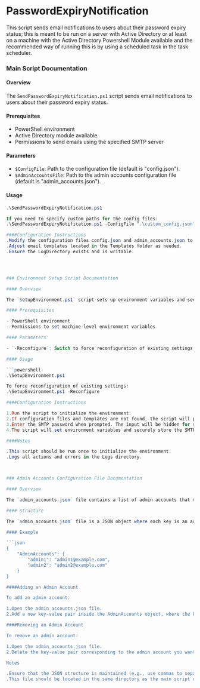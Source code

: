 # PasswordExpiryNotification
This script sends email notifications to users about their password expiry status; this is meant to be run on a server with Active Directory or at least on a machine with the Active Directory Powershell Module available and the recommended way of running this is by using a scheduled task in the task scheduler.
### Main Script Documentation

#### Overview

The `SendPasswordExpiryNotification.ps1` script sends email notifications to users about their password expiry status.

#### Prerequisites

- PowerShell environment
- Active Directory module available
- Permissions to send emails using the specified SMTP server

#### Parameters

- `$ConfigFile`: Path to the configuration file (default is "config.json").
- `$AdminAccountsFile`: Path to the admin accounts configuration file (default is "admin_accounts.json").

#### Usage

```powershell
.\SendPasswordExpiryNotification.ps1

If you need to specify custom paths for the config files:
.\SendPasswordExpiryNotification.ps1 -ConfigFile ".\custom_config.json" -AdminAccountsFile ".\custom_admin_accounts.json"

####Configuration Instructions
.Modify the configuration files config.json and admin_accounts.json to set SMTP server, email addresses, and other settings.
.Adjust email templates located in the Templates folder as needed.
.Ensure the LogDirectory exists and is writable.




### Environment Setup Script Documentation

#### Overview

The `SetupEnvironment.ps1` script sets up environment variables and securely stores the SMTP password.

#### Prerequisites

- PowerShell environment
- Permissions to set machine-level environment variables

#### Parameters

- `-Reconfigure`: Switch to force reconfiguration of existing settings.

#### Usage

```powershell
.\SetupEnvironment.ps1

To force reconfiguration of existing settings:
.\SetupEnvironment.ps1 -Reconfigure

####Configuration Instructions

1.Run the script to initialize the environment.
2.If configuration files and templates are not found, the script will prompt for their paths.
3.Enter the SMTP password when prompted. The input will be hidden for security purposes.
4.The script will set environment variables and securely store the SMTP password.

####Notes

.This script should be run once to initialize the environment.
.Logs all actions and errors in the Logs directory.



### Admin Accounts Configuration File Documentation

#### Overview

The `admin_accounts.json` file contains a list of admin accounts that may not have mailboxes and their corresponding email addresses for notification purposes.

#### Structure

The `admin_accounts.json` file is a JSON object where each key is an admin account's SamAccountName, and the value is the email address to be used for notifications.

#### Example

```json
{
    "AdminAccounts": {
        "admin1": "admin1@example.com",
        "admin2": "admin2@example.com"
    }
}

####Adding an Admin Account

To add an admin account:

1.Open the admin_accounts.json file.
2.Add a new key-value pair inside the AdminAccounts object, where the key is the SamAccountName, and the value is the email address.

####Removing an Admin Account

To remove an admin account:

1.Open the admin_accounts.json file.
2.Delete the key-value pair corresponding to the admin account you want to remove.

Notes

.Ensure that the JSON structure is maintained (e.g., use commas to separate key-value pairs).
.This file should be located in the same directory as the main script or the path should be specified in the environment setup.

